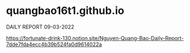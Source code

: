 # quangbao16t1.github.io
DAILY REPORT 09-03-2022

https://fortunate-drink-130.notion.site/Nguyen-Quang-Bao-Daily-Report-7dde7fda4ecc4b39b524fa0d9614022a
